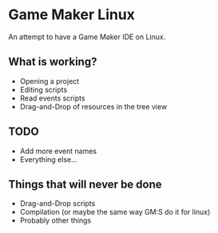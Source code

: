 # Game Maker Linux

An attempt to have a Game Maker IDE on Linux.

## What is working?

* Opening a project
* Editing scripts
* Read events scripts
* Drag-and-Drop of resources in the tree view

## TODO

* Add more event names
* Everything else...

## Things that will never be done

* Drag-and-Drop scripts
* Compilation (or maybe the same way GM:S do it for linux)
* Probably other things
